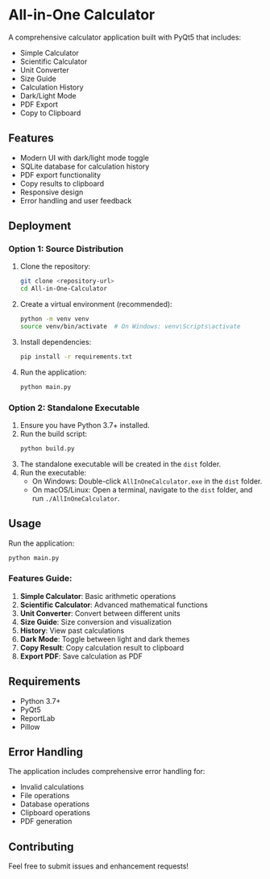 # All-in-One Calculator

A comprehensive calculator application built with PyQt5 that includes:
- Simple Calculator
- Scientific Calculator
- Unit Converter
- Size Guide
- Calculation History
- Dark/Light Mode
- PDF Export
- Copy to Clipboard

## Features
- Modern UI with dark/light mode toggle
- SQLite database for calculation history
- PDF export functionality
- Copy results to clipboard
- Responsive design
- Error handling and user feedback

## Deployment

### Option 1: Source Distribution
1. Clone the repository:
   ```bash
   git clone <repository-url>
   cd All-in-One-Calculator
   ```
2. Create a virtual environment (recommended):
   ```bash
   python -m venv venv
   source venv/bin/activate  # On Windows: venv\Scripts\activate
   ```
3. Install dependencies:
   ```bash
   pip install -r requirements.txt
   ```
4. Run the application:
   ```bash
   python main.py
   ```

### Option 2: Standalone Executable
1. Ensure you have Python 3.7+ installed.
2. Run the build script:
   ```bash
   python build.py
   ```
3. The standalone executable will be created in the `dist` folder.
4. Run the executable:
   - On Windows: Double-click `AllInOneCalculator.exe` in the `dist` folder.
   - On macOS/Linux: Open a terminal, navigate to the `dist` folder, and run `./AllInOneCalculator`.

## Usage

Run the application:
```bash
python main.py
```

### Features Guide:
1. **Simple Calculator**: Basic arithmetic operations
2. **Scientific Calculator**: Advanced mathematical functions
3. **Unit Converter**: Convert between different units
4. **Size Guide**: Size conversion and visualization
5. **History**: View past calculations
6. **Dark Mode**: Toggle between light and dark themes
7. **Copy Result**: Copy calculation result to clipboard
8. **Export PDF**: Save calculation as PDF

## Requirements
- Python 3.7+
- PyQt5
- ReportLab
- Pillow

## Error Handling
The application includes comprehensive error handling for:
- Invalid calculations
- File operations
- Database operations
- Clipboard operations
- PDF generation

## Contributing
Feel free to submit issues and enhancement requests!